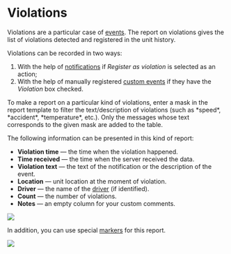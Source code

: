 # Violations

Violations are a particular case of [events](https://docs.wialon.com/en/hosting/user/reports/tables/events). The report on violations gives the list of violations detected and registered in the unit history.

Violations can be recorded in two ways:

1. With the help of [notifications](https://docs.wialon.com/en/hosting/user/notify/notify) if _Register as violation_ is selected as an action;
2. With the help of manually registered [custom events](https://docs.wialon.com/en/hosting/user/monitor/reg) if they have the _Violation_ box checked.

To make a report on a particular kind of violations, enter a mask in the report template to filter the text/description of violations \(such as \*speed\*, \*accident\*, \*temperature\*, etc.\). Only the messages whose text corresponds to the given mask are added to the table.

The following information can be presented in this kind of report:

* **Violation time** — the time when the violation happened.
* **Time received** — the time when the server received the data.
* **Violation text** — the text of the notification or the description of the event.
* **Location** — unit location at the moment of violation.
* **Driver** — the name of the [driver](https://docs.wialon.com/en/hosting/user/drivers/drivers) \(if identified\).
* **Count** — the number of violations.
* **Notes** — an empty column for your custom comments.

![](https://docs.wialon.com/en/hosting/_media/tables/violations.png)

In addition, you can use special [markers](https://docs.wialon.com/en/hosting/user/reports/templ/settings/map#markers) for this report.

![](https://docs.wialon.com/en/hosting/_media/tables/markers-violations.png)

